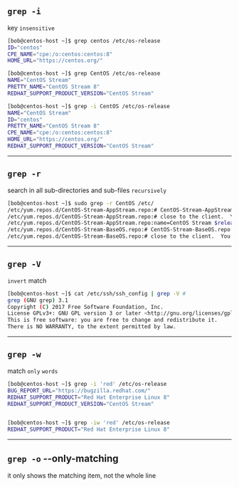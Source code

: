 
## `grep -i`

key `insensitive`

```bash
[bob@centos-host ~]$ grep centos /etc/os-release 
ID="centos"
CPE_NAME="cpe:/o:centos:centos:8"
HOME_URL="https://centos.org/"
```


```bash
[bob@centos-host ~]$ grep CentOS /etc/os-release 
NAME="CentOS Stream"
PRETTY_NAME="CentOS Stream 8"
REDHAT_SUPPORT_PRODUCT_VERSION="CentOS Stream"
```


```bash
[bob@centos-host ~]$ grep -i CentOS /etc/os-release 
NAME="CentOS Stream"
ID="centos"
PRETTY_NAME="CentOS Stream 8"
CPE_NAME="cpe:/o:centos:centos:8"
HOME_URL="https://centos.org/"
REDHAT_SUPPORT_PRODUCT_VERSION="CentOS Stream"
```

________________________________________________________________________________________________


## `grep -r`

search in all sub-directories and sub-files `recursively`

```bash
[bob@centos-host ~]$ sudo grep -r CentOS /etc/
/etc/yum.repos.d/CentOS-Stream-AppStream.repo:# CentOS-Stream-AppStream.repo
/etc/yum.repos.d/CentOS-Stream-AppStream.repo:# close to the client.  You should use this for CentOS updates unless you are
/etc/yum.repos.d/CentOS-Stream-AppStream.repo:name=CentOS Stream $releasever - AppStream
/etc/yum.repos.d/CentOS-Stream-BaseOS.repo:# CentOS-Stream-BaseOS.repo
/etc/yum.repos.d/CentOS-Stream-BaseOS.repo:# close to the client.  You should use this for CentOS updates unless you are
```

________________________________________________________________________________________________


## `grep -V`

`invert` match

```bash
[bob@centos-host ~]$ cat /etc/ssh/ssh_config | grep -V #
grep (GNU grep) 3.1
Copyright (C) 2017 Free Software Foundation, Inc.
License GPLv3+: GNU GPL version 3 or later <http://gnu.org/licenses/gpl.html>.
This is free software: you are free to change and redistribute it.
There is NO WARRANTY, to the extent permitted by law.
```

________________________________________________________________________________________________


## `grep -w`

match `only` `words`

```bash
[bob@centos-host ~]$ grep -i 'red' /etc/os-release 
BUG_REPORT_URL="https://bugzilla.redhat.com/"
REDHAT_SUPPORT_PRODUCT="Red Hat Enterprise Linux 8"
REDHAT_SUPPORT_PRODUCT_VERSION="CentOS Stream"


[bob@centos-host ~]$ grep -iw 'red' /etc/os-release 
REDHAT_SUPPORT_PRODUCT="Red Hat Enterprise Linux 8"
```

________________________________________________________________________________________________


##  `grep -o`    --only-matching

it only shows the matching item, not the whole line

